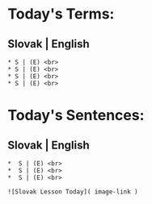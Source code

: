  # Today's Terms: <br>
  ## Slovak | English <br>
    * S | (E) <br>
    * S | (E) <br>
    * S | (E) <br> 
    * S | (E) <br>
    
# Today's Sentences:
  ## Slovak | English <br>
    *  S | (E) <br>
    *  S | (E) <br> 
    *  S | (E) <br>
    
    ![Slovak Lesson Today]( image-link )

